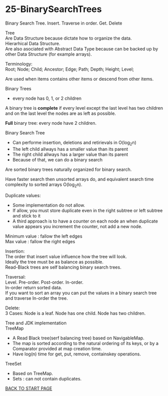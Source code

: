 # 25-BinarySearchTrees
Binary Search Tree. Insert. Traverse in order.  Get. Delete

Tree  
Are Data Structure because dictate how to organize the data.  
Hierarhical Data Structure.  
Are also asociated with Abstract Data Type because can be backed up by other Data Structure (for example arrays).  

Terminology:  
Root; Node; Child; Ancestor; Edge; Path; Depth; Height; Level;  

Are used when items contains other items or descend from other items.  

Binary Trees  
-  every node has 0, 1, or 2 children  

A binary tree is **complete** if every level except the last level has two children and on the last level the nodes are as left as possible.  

**Full** binary tree: every node have 2 children.  

Binary Search Tree  

-  Can performe insertion, deletions and retirievals in O(log<sub>2</sub>n)  
-  The left child allways has a smaller value than its parent  
-  The right child allways has a larger value than its parent
-  Because of that, we can do a binary search

Are sorted binary trees naturally organized for binary search.  

Have faster search then unsorted arrays do, and equivalent search time complexity to sorted arrays O(log<sub>2</sub>n).  

Duplicate values:  
-  Some implementation do not allow.  
-  If allow, you must store duplicate even in the right subtree or left subtree and stick to it  
-  A third approach is to have a counter on each node an when duplicate value appears you increment the counter, not add a new node.  

Minimum value : fallow the left edges  
Max value : fallow the right edges  

Insertion:  
The order that insert value influence how the tree will look.  
Ideally the tree must be as balance as possible.  
Read-Black trees are self balancing binary search trees.  

Traversal:  
Level. Pre-order. Post-order. In-order.  
In-order return sorted data.  
If you want to sort an array you can put the values in a binary search tree and traverse In-order the tree.  

Delete:  
3 Cases: Node is a leaf. Node has one child. Node has two children.  



Tree and JDK implementation  
TreeMap  
-  A Read Black tree(serf balancing tree) based on NavigableMap.  
-  The map is sorted according to the natural ordering of its keys, or by a Comparator provided at map creation time.  
-  Have log(n) time for get, put, remove, containskey operations.  

TreeSet  
-  Based on TreeMap.  
-  Sets : can not contain duplicates.  



[BACK TO START PAGE](https://github.com/FlorescuAndrei/Start.git)

